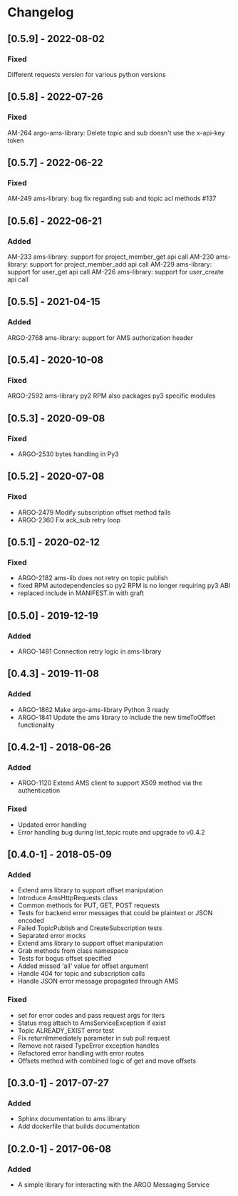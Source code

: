 # Changelog

## [0.5.9] - 2022-08-02

### Fixed

Different requests version for various  python versions

## [0.5.8] - 2022-07-26

### Fixed

AM-264 argo-ams-library: Delete topic and sub doesn't use the x-api-key token

## [0.5.7] - 2022-06-22

### Fixed

AM-249 ams-library: bug fix regarding sub and topic acl methods #137

## [0.5.6] - 2022-06-21

### Added 

AM-233 ams-library: support for project_member_get api call
AM-230 ams-library: support for project_member_add api call
AM-229 ams-library: support for user_get api call
AM-226 ams-library: support for user_create api call

## [0.5.5] - 2021-04-15

### Added 

ARGO-2768 ams-library: support for AMS authorization header

## [0.5.4] - 2020-10-08

### Fixed

ARGO-2592 ams-library py2 RPM also packages py3 specific modules

## [0.5.3] - 2020-09-08

### Fixed

* ARGO-2530 bytes handling in Py3

## [0.5.2] - 2020-07-08

### Fixed 

* ARGO-2479 Modify subscription offset method fails
* ARGO-2360 Fix ack_sub retry loop

## [0.5.1] - 2020-02-12

### Fixed

* ARGO-2182 ams-lib does not retry on topic publish
* fixed RPM autodependencies so py2 RPM is no longer requiring py3 ABI
* replaced include in MANIFEST.in with graft

## [0.5.0] - 2019-12-19

### Added 

* ARGO-1481 Connection retry logic in ams-library

## [0.4.3] - 2019-11-08

### Added 

* ARGO-1862 Make argo-ams-library Python 3 ready
* ARGO-1841 Update the ams library to include the new timeToOffset functionality

## [0.4.2-1] - 2018-06-26

### Added

* ARGO-1120 Extend AMS client to support X509 method via the authentication

### Fixed

* Updated error handling
* Error handling bug during list_topic route and upgrade to v0.4.2

## [0.4.0-1] - 2018-05-09

### Added 

* Extend ams library to support offset manipulation
* Introduce AmsHttpRequests class
* Common methods for PUT, GET, POST requests
* Tests for backend error messages that could be plaintext or JSON encoded
* Failed TopicPublish and CreateSubscription tests
* Separated error mocks
* Extend ams library to support offset manipulation
* Grab methods from class namespace
* Tests for bogus offset specified
* Added missed 'all' value for offset argument
* Handle 404 for topic and subscription calls
* Handle JSON error message propagated through AMS

### Fixed 

* set for error codes and pass request args for iters
* Status msg attach to AmsServiceException if exist
* Topic ALREADY_EXIST error test
* Fix returnImmediately parameter in sub pull request
* Remove not raised TypeError exception handles
* Refactored error handling with error routes
* Offsets method with combined logic of get and move offsets

## [0.3.0-1] - 2017-07-27

### Added

* Sphinx documentation to ams library
* Add dockerfile that builds documentation

## [0.2.0-1] - 2017-06-08

### Added

* A simple library for interacting with the ARGO Messaging Service
